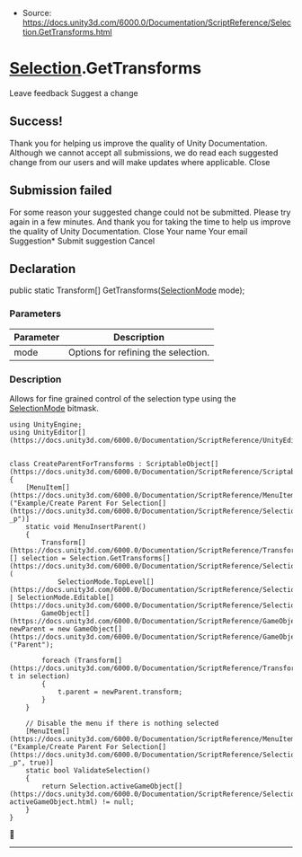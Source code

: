 * Source: https://docs.unity3d.com/6000.0/Documentation/ScriptReference/Selection.GetTransforms.html

#  [Selection](https://docs.unity3d.com/6000.0/Documentation/ScriptReference/Selection.html).GetTransforms
Leave feedback
Suggest a change
## Success!
Thank you for helping us improve the quality of Unity Documentation. Although we cannot accept all submissions, we do read each suggested change from our users and will make updates where applicable.
Close
## Submission failed
For some reason your suggested change could not be submitted. Please <a>try again</a> in a few minutes. And thank you for taking the time to help us improve the quality of Unity Documentation.
Close
Your name Your email Suggestion* Submit suggestion
Cancel
## Declaration
public static Transform[] GetTransforms([SelectionMode](https://docs.unity3d.com/6000.0/Documentation/ScriptReference/SelectionMode.html) mode); 
### Parameters
Parameter | Description  
---|---  
mode | Options for refining the selection.  
### Description
Allows for fine grained control of the selection type using the [SelectionMode](https://docs.unity3d.com/6000.0/Documentation/ScriptReference/SelectionMode.html) bitmask.
```
using UnityEngine;
using UnityEditor[](https://docs.unity3d.com/6000.0/Documentation/ScriptReference/UnityEditor.html);  
  

class CreateParentForTransforms : ScriptableObject[](https://docs.unity3d.com/6000.0/Documentation/ScriptReference/ScriptableObject.html)
{
    [MenuItem[](https://docs.unity3d.com/6000.0/Documentation/ScriptReference/MenuItem.html)("Example/Create Parent For Selection[](https://docs.unity3d.com/6000.0/Documentation/ScriptReference/Selection.html) _p")]
    static void MenuInsertParent()
    {
        Transform[](https://docs.unity3d.com/6000.0/Documentation/ScriptReference/Transform.html)[] selection = Selection.GetTransforms[](https://docs.unity3d.com/6000.0/Documentation/ScriptReference/Selection.GetTransforms.html)(
            SelectionMode.TopLevel[](https://docs.unity3d.com/6000.0/Documentation/ScriptReference/SelectionMode.TopLevel.html) | SelectionMode.Editable[](https://docs.unity3d.com/6000.0/Documentation/ScriptReference/SelectionMode.Editable.html));
        GameObject[](https://docs.unity3d.com/6000.0/Documentation/ScriptReference/GameObject.html) newParent = new GameObject[](https://docs.unity3d.com/6000.0/Documentation/ScriptReference/GameObject.html)("Parent");  
  
        foreach (Transform[](https://docs.unity3d.com/6000.0/Documentation/ScriptReference/Transform.html) t in selection)
        {
            t.parent = newParent.transform;
        }
    }  
  
    // Disable the menu if there is nothing selected
    [MenuItem[](https://docs.unity3d.com/6000.0/Documentation/ScriptReference/MenuItem.html)("Example/Create Parent For Selection[](https://docs.unity3d.com/6000.0/Documentation/ScriptReference/Selection.html) _p", true)]
    static bool ValidateSelection()
    {
        return Selection.activeGameObject[](https://docs.unity3d.com/6000.0/Documentation/ScriptReference/Selection-activeGameObject.html) != null;
    }
}

```

* * *

